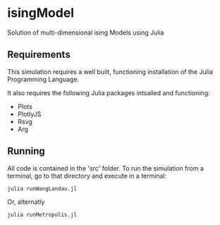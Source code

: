 # isingModel

Solution of multi-dimensional ising Models using Julia
 
 ## Requirements

This simulation requires a well built, functioning installation of the Julia Programming Language.

It also requires the following Julia packages intsalled and functioning:
* Plots
* PlotlyJS
* Rsvg
* Arg

## Running

All code is contained in the 'src' folder. To run the simulation from a terminal, go to that directory and execute in a terminal:

```bash
julia runWangLandau.jl
```
Or, alternatly

```bash
julia runMetropolis.jl
```